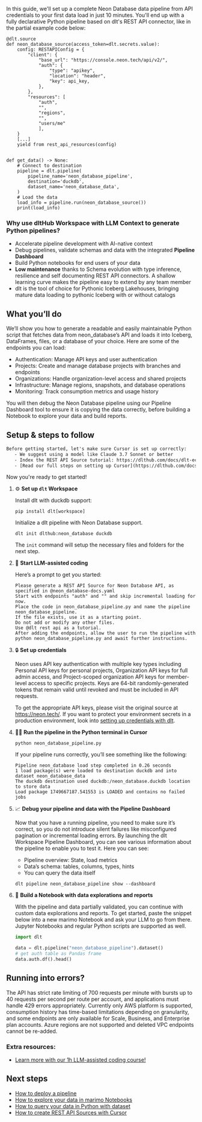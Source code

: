 In this guide, we'll set up a complete Neon Database data pipeline from API credentials to your first data load in just 10 minutes. You'll end up with a fully declarative Python pipeline based on dlt's REST API connector, like in the partial example code below:

```python-outcome
@dlt.source
def neon_database_source(access_token=dlt.secrets.value):
    config: RESTAPIConfig = {
        "client": {
            "base_url": "https://console.neon.tech/api/v2/",
            "auth": {
                "type": "apikey",
                "location": "header",
                "key": api_key,
            },
        },
        "resources": [
            "auth",
            "",
            "regions",
            "",
            "users/me"
            ],
    }
    [...]
    yield from rest_api_resources(config)


def get_data() -> None:
    # Connect to destination
    pipeline = dlt.pipeline(
        pipeline_name='neon_database_pipeline',
        destination='duckdb',
        dataset_name='neon_database_data', 
    )
    # Load the data
    load_info = pipeline.run(neon_database_source())
    print(load_info) 
```

### Why use dltHub Workspace with LLM Context to generate Python pipelines?

- Accelerate pipeline development with AI-native context
- Debug pipelines, validate schemas and data with the integrated **Pipeline Dashboard**
- Build Python notebooks for end users of your data
- **Low maintenance** thanks to Schema evolution with type inference, resilience and self documenting REST API connectors. A shallow learning curve makes the pipeline easy to extend by any team member
- dlt is the tool of choice for Pythonic Iceberg Lakehouses, bringing mature data loading to pythonic Iceberg with or without catalogs

## What you’ll do

We’ll show you how to generate a readable and easily maintainable Python script that fetches data from neon_database’s API and loads it into Iceberg, DataFrames, files, or a database of your choice. Here are some of the endpoints you can load:

- Authentication: Manage API keys and user authentication
- Projects: Create and manage database projects with branches and endpoints
- Organizations: Handle organization-level access and shared projects
- Infrastructure: Manage regions, snapshots, and database operations
- Monitoring: Track consumption metrics and usage history

You will then debug the Neon Database pipeline using our Pipeline Dashboard tool to ensure it is copying the data correctly, before building a Notebook to explore your data and build reports.

## Setup & steps to follow

```default
Before getting started, let's make sure Cursor is set up correctly:
   - We suggest using a model like Claude 3.7 Sonnet or better
   - Index the REST API Source tutorial: https://dlthub.com/docs/dlt-ecosystem/verified-sources/rest_api/ and add it to context as **@dlt rest api**
   - [Read our full steps on setting up Cursor](https://dlthub.com/docs/dlt-ecosystem/llm-tooling/cursor-restapi#23-configuring-cursor-with-documentation)
```

Now you're ready to get started!

1. ⚙️ **Set up `dlt` Workspace**
    
    Install dlt with duckdb support:
    ```shell
    pip install dlt[workspace]
    ```

    Initialize a dlt pipeline with Neon Database support.
    ```shell
    dlt init dlthub:neon_database duckdb
    ```

    The `init` command will setup the necessary files and folders for the next step.
    
2. 🤠 **Start LLM-assisted coding**
    
    Here’s a prompt to get you started:
    
    ```prompt
    Please generate a REST API Source for Neon Database API, as specified in @neon_database-docs.yaml 
    Start with endpoints "auth" and "" and skip incremental loading for now. 
    Place the code in neon_database_pipeline.py and name the pipeline neon_database_pipeline. 
    If the file exists, use it as a starting point. 
    Do not add or modify any other files. 
    Use @dlt rest api as a tutorial. 
    After adding the endpoints, allow the user to run the pipeline with python neon_database_pipeline.py and await further instructions.
    ```

    
3. 🔒 **Set up credentials** 
    
    Neon uses API key authentication with multiple key types including Personal API keys for personal projects, Organization API keys for full admin access, and Project-scoped organization API keys for member-level access to specific projects. Keys are 64-bit randomly-generated tokens that remain valid until revoked and must be included in API requests.
    
    To get the appropriate API keys, please visit the original source at https://neon.tech/.
    If you want to protect your environment secrets in a production environment, look into [setting up credentials with dlt](https://dlthub.com/docs/walkthroughs/add_credentials).
    
4. 🏃‍♀️ **Run the pipeline in the Python terminal in Cursor**
    
    ```shell
    python neon_database_pipeline.py
    ```
    
    If your pipeline runs correctly, you’ll see something like the following:
    
    ```shell
    Pipeline neon_database load step completed in 0.26 seconds
    1 load package(s) were loaded to destination duckdb and into dataset neon_database_data
    The duckdb destination used duckdb:/neon_database.duckdb location to store data
    Load package 1749667187.541553 is LOADED and contains no failed jobs
    ```
    
5. 📈 **Debug your pipeline and data with the Pipeline Dashboard**

    Now that you have a running pipeline, you need to make sure it’s correct, so you do not introduce silent failures like misconfigured pagination or incremental loading errors. By launching the dlt Workspace Pipeline Dashboard, you can see various information about the pipeline to enable you to test it. Here you can see:
    - Pipeline overview: State, load metrics
    - Data’s schema: tables, columns, types, hints
    - You can query the data itself
    
    ```shell
    dlt pipeline neon_database_pipeline show --dashboard
    ```
    
6. 🐍 **Build a Notebook with data explorations and reports**

    With the pipeline and data partially validated, you can continue with custom data explorations and reports. To get started, paste the snippet below into a new marimo Notebook and ask your LLM to go from there. Jupyter Notebooks and regular Python scripts are supported as well.

    
    ```python
    import dlt

   data = dlt.pipeline("neon_database_pipeline").dataset()
   # get auth table as Pandas frame
   data.auth.df().head()
    ```

## Running into errors?

The API has strict rate limiting of 700 requests per minute with bursts up to 40 requests per second per route per account, and applications must handle 429 errors appropriately. Currently only AWS platform is supported, consumption history has time-based limitations depending on granularity, and some endpoints are only available for Scale, Business, and Enterprise plan accounts. Azure regions are not supported and deleted VPC endpoints cannot be re-added.

### Extra resources:

- [Learn more with our 1h LLM-assisted coding course!](https://www.youtube.com/watch?v=GGid70rnJuM)

## Next steps

- [How to deploy a pipeline](https://dlthub.com/docs/walkthroughs/deploy-a-pipeline)
- [How to explore your data in marimo Notebooks](https://dlthub.com/docs/general-usage/dataset-access/marimo)
- [How to query your data in Python with dataset](https://dlthub.com/docs/general-usage/dataset-access/dataset)
- [How to create REST API Sources with Cursor](https://dlthub.com/docs/dlt-ecosystem/llm-tooling/cursor-restapi)